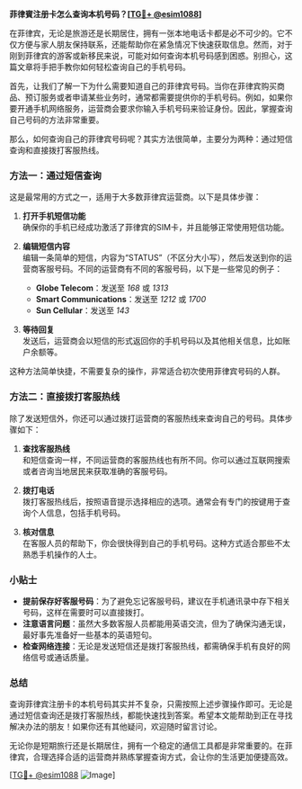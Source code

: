 **菲律賓注册卡怎么查询本机号码？[[TG💪+ @esim1088](https://t.me/s/esim1088)]**

在菲律宾，无论是旅游还是长期居住，拥有一张本地电话卡都是必不可少的。它不仅方便与家人朋友保持联系，还能帮助你在紧急情况下快速获取信息。然而，对于刚到菲律宾的游客或新移民来说，可能对如何查询本机号码感到困惑。别担心，这篇文章将手把手教你如何轻松查询自己的手机号码。

首先，让我们了解一下为什么需要知道自己的菲律宾号码。当你在菲律宾购买商品、预订服务或者申请某些业务时，通常都需要提供你的手机号码。例如，如果你要开通手机网络服务，运营商会要求你输入手机号码来验证身份。因此，掌握查询自己号码的方法非常重要。

那么，如何查询自己的菲律宾号码呢？其实方法很简单，主要分为两种：通过短信查询和直接拨打客服热线。

### 方法一：通过短信查询

这是最常用的方式之一，适用于大多数菲律宾运营商。以下是具体步骤：

1. **打开手机短信功能**  
   确保你的手机已经成功激活了菲律宾的SIM卡，并且能够正常使用短信功能。

2. **编辑短信内容**  
   编辑一条简单的短信，内容为“STATUS”（不区分大小写），然后发送到你的运营商客服号码。不同的运营商有不同的客服号码，以下是一些常见的例子：
   - **Globe Telecom**：发送至 *168* 或 *1313*
   - **Smart Communications**：发送至 *1212* 或 *1700*
   - **Sun Cellular**：发送至 *143*

3. **等待回复**  
   发送后，运营商会以短信的形式返回你的手机号码以及其他相关信息，比如账户余额等。

这种方法简单快捷，不需要复杂的操作，非常适合初次使用菲律宾号码的人群。

### 方法二：直接拨打客服热线

除了发送短信外，你还可以通过拨打运营商的客服热线来查询自己的号码。具体步骤如下：

1. **查找客服热线**  
   和短信查询一样，不同运营商的客服热线也有所不同。你可以通过互联网搜索或者咨询当地居民来获取准确的客服号码。

2. **拨打电话**  
   拨打客服热线后，按照语音提示选择相应的选项。通常会有专门的按键用于查询个人信息，包括手机号码。

3. **核对信息**  
   在客服人员的帮助下，你会很快得到自己的手机号码。这种方式适合那些不太熟悉手机操作的人士。

### 小贴士

- **提前保存好客服号码**：为了避免忘记客服号码，建议在手机通讯录中存下相关号码，这样在需要时可以直接拨打。
- **注意语言问题**：虽然大多数客服人员都能用英语交流，但为了确保沟通无误，最好事先准备好一些基本的英语短句。
- **检查网络连接**：无论是发送短信还是拨打客服热线，都需确保手机有良好的网络信号或通话质量。

### 总结

查询菲律宾注册卡的本机号码其实并不复杂，只需按照上述步骤操作即可。无论是通过短信查询还是拨打客服热线，都能快速找到答案。希望本文能帮助到正在寻找解决办法的朋友！如果你还有其他疑问，欢迎随时留言讨论。

无论你是短期旅行还是长期居住，拥有一个稳定的通信工具都是非常重要的。在菲律宾，合理选择合适的运营商并熟练掌握查询方式，会让你的生活更加便捷高效。

[[TG💪+ @esim1088](https://t.me/s/esim1088) ![Image](https://i.postimg.cc/4NQfJmqS/Snipaste-2025-05-13-00-14-12.png)]